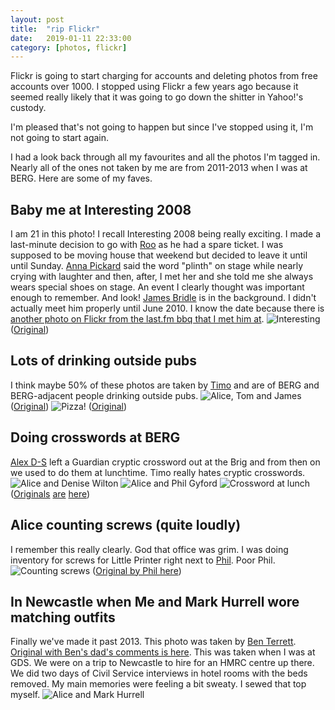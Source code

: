 ```yaml
---
layout: post
title:  "rip Flickr"
date:   2019-01-11 22:33:00
category: [photos, flickr]
---
```

Flickr is going to start charging for accounts and deleting photos from free accounts over 1000. I stopped using Flickr a few years ago because it seemed really likely that it was going to go down the shitter in Yahoo!'s custody.

I'm pleased that's not going to happen but since I've stopped using it, I'm not going to start again.

I had a look back through all my favourites and all the photos I'm tagged in. Nearly all of the ones not taken by me are from 2011-2013 when I was at BERG. Here are some of my faves.

## Baby me at Interesting 2008
I am 21 in this photo! I recall Interesting 2008 being really exciting. I made a last-minute decision to go with [Roo](https://rooreynolds.com) as he had a spare ticket. I was supposed to be moving house that weekend but decided to leave it until until Sunday. [Anna Pickard](https://twitter.com/annapickard) said the word "plinth" on stage while nearly crying with laughter and then, after, I met her and she told me she always wears special shoes on stage. An event I clearly thought was important enough to remember. And look! [James Bridle](https://jamesbridle.com/) is in the background. I didn't actually meet him properly until June 2010. I know the date because there is [another photo on Flickr from the last.fm bbq that I met him at](https://www.flickr.com/photos/russss/4712449350/in/album-72157624303682296/).
![Interesting](/assets/img/interesting08.jpg) ([Original](https://www.flickr.com/photos/bowbrick/2599391457/in/photosof-alicebartlett/))


## Lots of drinking outside pubs
I think maybe 50% of these photos are taken by [Timo](http://twitter.com/timoarnall) and are of BERG and BERG-adjacent people drinking outside pubs.
![Alice, Tom and James](/assets/img/tom-alice-joe.jpg)
([Original](https://www.flickr.com/photos/timo/6227330642/in/photosof-alicebartlett/))
![Pizza!](/assets/img/pizza.jpg)
([Original](https://www.flickr.com/photos/timo/8280980308/in/album-72157647033256218/))

## Doing crosswords at BERG
[Alex D-S](http://designswarm.com/) left a Guardian cryptic crossword out at the Brig and from then on we used to do them at lunchtime. Timo really hates cryptic crosswords.
![Alice and Denise Wilton](/assets/img/alice-denise-crossword.jpg)
![Alice and Phil Gyford](/assets/img/alice-phil-crossword.jpg)
![Crossword at lunch](/assets/img/crossword.jpg)
([Originals](https://www.flickr.com/photos/timo/6477288445/in/album-72157647033256218/) [are](https://www.flickr.com/photos/timo/6459405277/in/album-72157647033256218/) [here](https://www.flickr.com/photos/timo/6918670183/in/photosof-alicebartlett/))

## Alice counting screws (quite loudly)
I remember this really clearly. God that office was grim. I was doing inventory for screws for Little Printer right next to [Phil](https://www.gyford.com). Poor Phil.
![Counting screws](/assets/img/counting-screws.jpg)
([Original by Phil here](https://www.flickr.com/photos/philgyford/11325773703/in/photosof-alicebartlett/))

## In Newcastle when Me and Mark Hurrell wore matching outfits
Finally we've made it past 2013. This photo was taken by [Ben Terrett](http://www.benterrett.com/). [Original with Ben's dad's comments is here](https://www.flickr.com/photos/benterrett/12769099183/in/photosof-alicebartlett/). This was taken when I was at GDS. We were on a trip to Newcastle to hire for an HMRC centre up there. We did two days of Civil Service interviews in hotel rooms with the beds removed. My main memories were feeling a bit sweaty. I sewed that top myself.
![Alice and Mark Hurrell](/assets/img/alice-mark.jpg)
